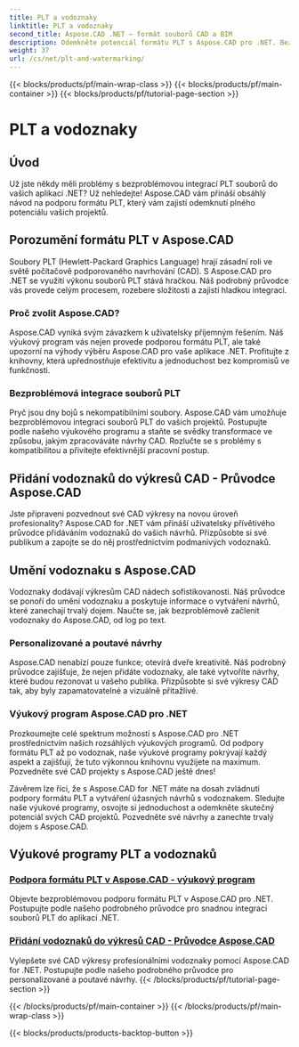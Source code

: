 ```yaml
---
title: PLT a vodoznaky
linktitle: PLT a vodoznaky
second_title: Aspose.CAD .NET – formát souborů CAD a BIM
description: Odemkněte potenciál formátu PLT s Aspose.CAD pro .NET. Bez námahy integrujte soubory PLT do svých aplikací pomocí našich výukových programů krok za krokem.
weight: 37
url: /cs/net/plt-and-watermarking/
---
```


{{< blocks/products/pf/main-wrap-class >}}
{{< blocks/products/pf/main-container >}}
{{< blocks/products/pf/tutorial-page-section >}}

# PLT a vodoznaky


## Úvod

Už jste někdy měli problémy s bezproblémovou integrací PLT souborů do vašich aplikací .NET? Už nehledejte! Aspose.CAD vám přináší obsáhlý návod na podporu formátu PLT, který vám zajistí odemknutí plného potenciálu vašich projektů.

## Porozumění formátu PLT v Aspose.CAD

Soubory PLT (Hewlett-Packard Graphics Language) hrají zásadní roli ve světě počítačově podporovaného navrhování (CAD). S Aspose.CAD pro .NET se využití výkonu souborů PLT stává hračkou. Náš podrobný průvodce vás provede celým procesem, rozebere složitosti a zajistí hladkou integraci.

### Proč zvolit Aspose.CAD?

Aspose.CAD vyniká svým závazkem k uživatelsky příjemným řešením. Náš výukový program vás nejen provede podporou formátu PLT, ale také upozorní na výhody výběru Aspose.CAD pro vaše aplikace .NET. Profitujte z knihovny, která upřednostňuje efektivitu a jednoduchost bez kompromisů ve funkčnosti.

### Bezproblémová integrace souborů PLT

Pryč jsou dny bojů s nekompatibilními soubory. Aspose.CAD vám umožňuje bezproblémovou integraci souborů PLT do vašich projektů. Postupujte podle našeho výukového programu a staňte se svědky transformace ve způsobu, jakým zpracováváte návrhy CAD. Rozlučte se s problémy s kompatibilitou a přivítejte efektivnější pracovní postup.

## Přidání vodoznaků do výkresů CAD - Průvodce Aspose.CAD

Jste připraveni pozvednout své CAD výkresy na novou úroveň profesionality? Aspose.CAD for .NET vám přináší uživatelsky přívětivého průvodce přidáváním vodoznaků do vašich návrhů. Přizpůsobte si své publikum a zapojte se do něj prostřednictvím podmanivých vodoznaků.

## Umění vodoznaku s Aspose.CAD

Vodoznaky dodávají výkresům CAD nádech sofistikovanosti. Náš průvodce se ponoří do umění vodoznaku a poskytuje informace o vytváření návrhů, které zanechají trvalý dojem. Naučte se, jak bezproblémově začlenit vodoznaky do Aspose.CAD, od log po text.

### Personalizované a poutavé návrhy

Aspose.CAD nenabízí pouze funkce; otevírá dveře kreativitě. Náš podrobný průvodce zajišťuje, že nejen přidáte vodoznaky, ale také vytvoříte návrhy, které budou rezonovat u vašeho publika. Přizpůsobte si své výkresy CAD tak, aby byly zapamatovatelné a vizuálně přitažlivé.

### Výukový program Aspose.CAD pro .NET

Prozkoumejte celé spektrum možností s Aspose.CAD pro .NET prostřednictvím našich rozsáhlých výukových programů. Od podpory formátu PLT až po vodoznak, naše výukové programy pokrývají každý aspekt a zajišťují, že tuto výkonnou knihovnu využijete na maximum. Pozvedněte své CAD projekty s Aspose.CAD ještě dnes!

Závěrem lze říci, že s Aspose.CAD for .NET máte na dosah zvládnutí podpory formátu PLT a vytváření úžasných návrhů s vodoznakem. Sledujte naše výukové programy, osvojte si jednoduchost a odemkněte skutečný potenciál svých CAD projektů. Pozvedněte své návrhy a zanechte trvalý dojem s Aspose.CAD.
## Výukové programy PLT a vodoznaků
### [Podpora formátu PLT v Aspose.CAD - výukový program](./plt-format-support-in-aspose-cad/)
Objevte bezproblémovou podporu formátu PLT v Aspose.CAD pro .NET. Postupujte podle našeho podrobného průvodce pro snadnou integraci souborů PLT do aplikací .NET.
### [Přidání vodoznaků do výkresů CAD - Průvodce Aspose.CAD](./adding-watermarks-to-cad-drawings/)
Vylepšete své CAD výkresy profesionálními vodoznaky pomocí Aspose.CAD for .NET. Postupujte podle našeho podrobného průvodce pro personalizované a poutavé návrhy.
{{< /blocks/products/pf/tutorial-page-section >}}

{{< /blocks/products/pf/main-container >}}
{{< /blocks/products/pf/main-wrap-class >}}

{{< blocks/products/products-backtop-button >}}
